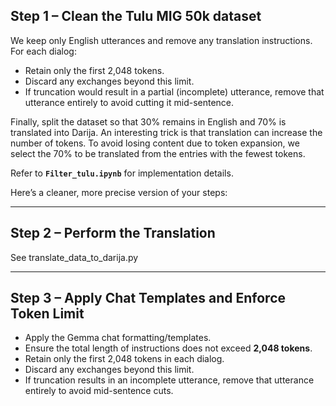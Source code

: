 ## Step 1 – Clean the Tulu MIG 50k dataset

We keep only English utterances and remove any translation instructions.
For each dialog:

* Retain only the first 2,048 tokens.
* Discard any exchanges beyond this limit.
* If truncation would result in a partial (incomplete) utterance, remove that utterance entirely to avoid cutting it mid-sentence.

Finally, split the dataset so that 30% remains in English and 70% is translated into Darija. An interesting trick is that translation can increase the number of tokens. To avoid losing content due to token expansion, we select the 70% to be translated from the entries with the fewest tokens.

Refer to **`Filter_tulu.ipynb`** for implementation details.

Here’s a cleaner, more precise version of your steps:

---

## Step 2 – Perform the Translation

See translate_data_to_darija.py

---

## Step 3 – Apply Chat Templates and Enforce Token Limit

* Apply the Gemma chat formatting/templates.
* Ensure the total length of instructions does not exceed **2,048 tokens**.
* Retain only the first 2,048 tokens in each dialog.
* Discard any exchanges beyond this limit.
* If truncation results in an incomplete utterance, remove that utterance entirely to avoid mid-sentence cuts.
